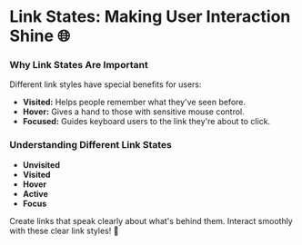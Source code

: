 # Link States: Making User Interaction Shine 🌐

### Why Link States Are Important

Different link styles have special benefits for users:

- **Visited:** Helps people remember what they've seen before.
- **Hover:** Gives a hand to those with sensitive mouse control.
- **Focused:** Guides keyboard users to the link they're about to click.

### Understanding Different Link States

- **Unvisited**
- **Visited**
- **Hover**
- **Active**
- **Focus**

Create links that speak clearly about what's behind them. Interact smoothly with these clear link styles! 🌟
